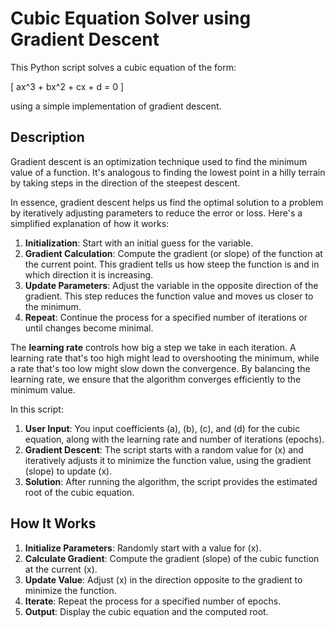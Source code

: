 # Cubic Equation Solver using Gradient Descent

This Python script solves a cubic equation of the form:

\[ ax^3 + bx^2 + cx + d = 0 \]

using a simple implementation of gradient descent.

## Description

Gradient descent is an optimization technique used to find the minimum value of a function. It's analogous to finding the lowest point in a hilly terrain by taking steps in the direction of the steepest descent.

In essence, gradient descent helps us find the optimal solution to a problem by iteratively adjusting parameters to reduce the error or loss. Here's a simplified explanation of how it works:

1. **Initialization**: Start with an initial guess for the variable.
2. **Gradient Calculation**: Compute the gradient (or slope) of the function at the current point. This gradient tells us how steep the function is and in which direction it is increasing.
3. **Update Parameters**: Adjust the variable in the opposite direction of the gradient. This step reduces the function value and moves us closer to the minimum.
4. **Repeat**: Continue the process for a specified number of iterations or until changes become minimal.

The **learning rate** controls how big a step we take in each iteration. A learning rate that's too high might lead to overshooting the minimum, while a rate that's too low might slow down the convergence. By balancing the learning rate, we ensure that the algorithm converges efficiently to the minimum value.

In this script:
1. **User Input**: You input coefficients \(a\), \(b\), \(c\), and \(d\) for the cubic equation, along with the learning rate and number of iterations (epochs).
2. **Gradient Descent**: The script starts with a random value for \(x\) and iteratively adjusts it to minimize the function value, using the gradient (slope) to update \(x\).
3. **Solution**: After running the algorithm, the script provides the estimated root of the cubic equation.

## How It Works

1. **Initialize Parameters**: Randomly start with a value for \(x\).
2. **Calculate Gradient**: Compute the gradient (slope) of the cubic function at the current \(x\).
3. **Update Value**: Adjust \(x\) in the direction opposite to the gradient to minimize the function.
4. **Iterate**: Repeat the process for a specified number of epochs.
5. **Output**: Display the cubic equation and the computed root.



